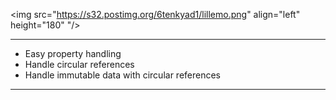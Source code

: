 <img src="https://s32.postimg.org/6tenkyad1/lillemo.png" align="left" height="180" "/>



***

* Easy property handling
* Handle circular references
* Handle immutable data with circular references

***
